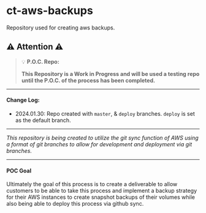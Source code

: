 # ct-aws-backups
Repository used for creating aws backups.


 ## :warning: Attention :warning:
> :bulb: **P.O.C. Repo:**
>
> **This Repository is a Work in Progress and will be used a testing repo until the P.O.C. of the process has been completed.**


---

#### Change Log:
- 2024.01.30: Repo created with `master`, & `deploy` branches. `deploy` is set as the default branch.

---

_This repository is being created to utilize the git sync function of AWS using a format of git branches to allow for development and deployment via git branches._

---

#### POC Goal
Ultimately the goal of this process is to create a deliverable to allow customers to be able to take this process and implement a backup strategy for their AWS instances to create snapshot backups of their volumes while also being able to deploy this process via github sync.